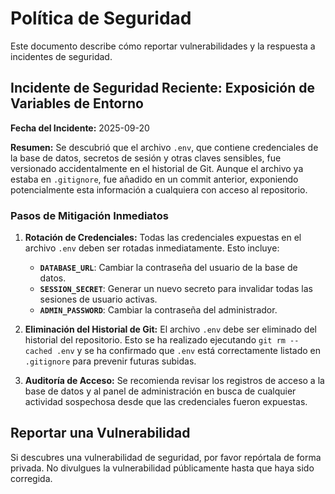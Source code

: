 # Política de Seguridad

Este documento describe cómo reportar vulnerabilidades y la respuesta a incidentes de seguridad.

## Incidente de Seguridad Reciente: Exposición de Variables de Entorno

**Fecha del Incidente:** 2025-09-20

**Resumen:** Se descubrió que el archivo `.env`, que contiene credenciales de la base de datos, secretos de sesión y otras claves sensibles, fue versionado accidentalmente en el historial de Git. Aunque el archivo ya estaba en `.gitignore`, fue añadido en un commit anterior, exponiendo potencialmente esta información a cualquiera con acceso al repositorio.

### Pasos de Mitigación Inmediatos

1.  **Rotación de Credenciales:** Todas las credenciales expuestas en el archivo `.env` deben ser rotadas inmediatamente. Esto incluye:
    *   **`DATABASE_URL`**: Cambiar la contraseña del usuario de la base de datos.
    *   **`SESSION_SECRET`**: Generar un nuevo secreto para invalidar todas las sesiones de usuario activas.
    *   **`ADMIN_PASSWORD`**: Cambiar la contraseña del administrador.

2.  **Eliminación del Historial de Git:** El archivo `.env` debe ser eliminado del historial del repositorio. Esto se ha realizado ejecutando `git rm --cached .env` y se ha confirmado que `.env` está correctamente listado en `.gitignore` para prevenir futuras subidas.

3.  **Auditoría de Acceso:** Se recomienda revisar los registros de acceso a la base de datos y al panel de administración en busca de cualquier actividad sospechosa desde que las credenciales fueron expuestas.

## Reportar una Vulnerabilidad

Si descubres una vulnerabilidad de seguridad, por favor repórtala de forma privada. No divulgues la vulnerabilidad públicamente hasta que haya sido corregida.
